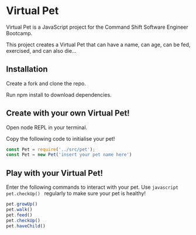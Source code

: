 
# Virtual Pet

Virtual Pet is a JavaScript project for the Command Shift Software Engineer Bootcamp. 

This project creates a Virtual Pet that can have a name, can age, can be fed, exercised, and can also die... 

## Installation

Create a fork and clone the repo.

Run npm install to download dependencies. 

## Create with your own Virtual Pet!

Open node REPL in your terminal. 

Copy the following code to initialise your pet!

```javascript
const Pet = require('../src/pet');
const Pet = new Pet('insert your pet name here')
```

## Play with your Virtual Pet! 

Enter the following commands to interact with your pet. Use ```javascript pet.checkUp() ``` regularly to make sure your pet is healthy! 

```javascript
pet.growUp()
pet.walk()
pet.feed()
pet.checkUp()
pet.haveChild()
```

